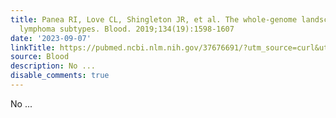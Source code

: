 ```yaml
---
title: Panea RI, Love CL, Shingleton JR, et al. The whole-genome landscape of Burkitt
  lymphoma subtypes. Blood. 2019;134(19):1598-1607
date: '2023-09-07'
linkTitle: https://pubmed.ncbi.nlm.nih.gov/37676691/?utm_source=curl&utm_medium=rss&utm_campaign=journals&utm_content=7603509&fc=None&ff=20230908181221&v=2.17.9.post6+86293ac
source: Blood
description: No ...
disable_comments: true
---
```

No ...